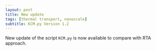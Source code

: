 ```yaml
---
layout: post
title: New update
tags: [thermal transport, nanoscale]
subtitle: KCM.py Version 1.2
---
```


New update of the script `KCM.py` is now available to compare with RTA approach.

